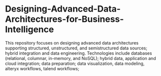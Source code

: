 #  Designing-Advanced-Data-Architectures-for-Business-Intelligence
This repository focuses on designing advanced data architectures supporting structured, unstructured, and semistructured data sources; hybrid integration and data engineering. Technologies include databases (relational, columnar, in-memory, and NoSQL); hybrid data, application and cloud integration; data preparation; data visualization, data modeling, alteryx workflows, talend workflows;
